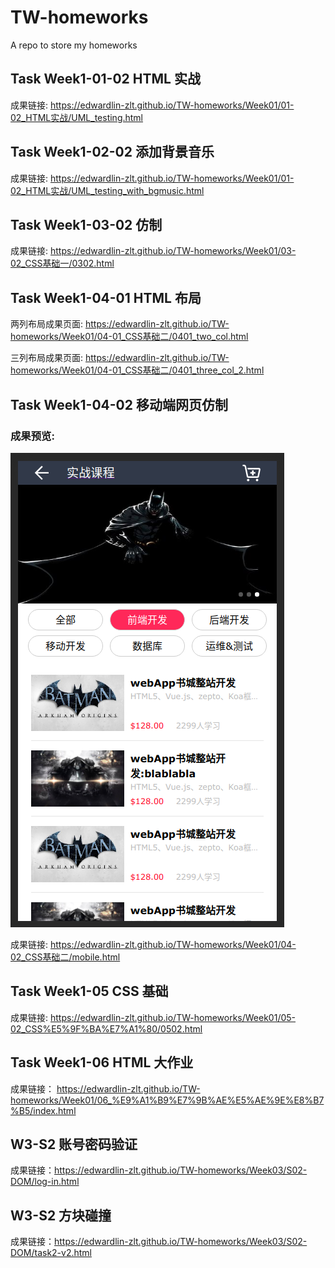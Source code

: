 # TW-homeworks

A repo to store my homeworks

## Task Week1-01-02 HTML 实战

成果链接: <https://edwardlin-zlt.github.io/TW-homeworks/Week01/01-02_HTML实战/UML_testing.html>

## Task Week1-02-02 添加背景音乐

成果链接: <https://edwardlin-zlt.github.io/TW-homeworks/Week01/01-02_HTML实战/UML_testing_with_bgmusic.html>

## Task Week1-03-02 仿制

成果链接: <https://edwardlin-zlt.github.io/TW-homeworks/Week01/03-02_CSS基础一/0302.html>

## Task Week1-04-01 HTML 布局

两列布局成果页面: <https://edwardlin-zlt.github.io/TW-homeworks/Week01/04-01_CSS基础二/0401_two_col.html>

三列布局成果页面: <https://edwardlin-zlt.github.io/TW-homeworks/Week01/04-01_CSS基础二/0401_three_col_2.html>

## Task Week1-04-02 移动端网页仿制

### 成果预览:

![0402_mobile_page_mock](./Outcome_preview/0402_mobile_html.png)

成果链接: <https://edwardlin-zlt.github.io/TW-homeworks/Week01/04-02_CSS基础二/mobile.html>

## Task Week1-05 CSS 基础

成果链接: <https://edwardlin-zlt.github.io/TW-homeworks/Week01/05-02_CSS%E5%9F%BA%E7%A1%80/0502.html>

## Task Week1-06 HTML 大作业

成果链接： <https://edwardlin-zlt.github.io/TW-homeworks/Week01/06_%E9%A1%B9%E7%9B%AE%E5%AE%9E%E8%B7%B5/index.html>

## W3-S2 账号密码验证
成果链接：<https://edwardlin-zlt.github.io/TW-homeworks/Week03/S02-DOM/log-in.html>

## W3-S2 方块碰撞
成果链接：<https://edwardlin-zlt.github.io/TW-homeworks/Week03/S02-DOM/task2-v2.html>
